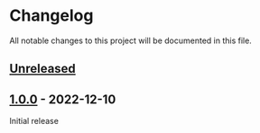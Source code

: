 # Changelog

All notable changes to this project will be documented in this file.

## [Unreleased]

## [1.0.0] - 2022-12-10

Initial release

[Unreleased]: https://github.com/nephosolutions/terraform-google-gcp-project/compare/v1.0.0...HEAD
[1.0.0]: https://github.com/nephosolutions/terraform-google-gcp-project/releases/tag/v1.0.0
